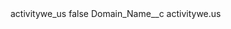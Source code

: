 <?xml version="1.0" encoding="UTF-8"?>
<CustomMetadata xmlns="http://soap.sforce.com/2006/04/metadata" xmlns:xsi="http://www.w3.org/2001/XMLSchema-instance" xmlns:xsd="http://www.w3.org/2001/XMLSchema">
    <label>activitywe_us</label>
    <protected>false</protected>
    <values>
        <field>Domain_Name__c</field>
        <value xsi:type="xsd:string">activitywe.us</value>
    </values>
</CustomMetadata>
